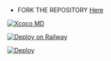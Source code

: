 - FORK THE REPOSITORY [Here](https://github.com/Mr-Katussa/Xcoco-MD/fork)

[![Xcoco MD](https://repl.it/badge/github/quiec/whatsasena)](https://replit.com/@DGXeon/Cheems-Bot-Multi-Device-Qr-Code-Generator?output%20only=1&lite=1#index.js)

[![Deploy on Railway](https://railway.app/button.svg)](https://railway.app/new)

[![Deploy](https://www.herokucdn.com/deploy/button.svg)](https://heroku.com/deploy?template=https://github.com/Mr-Katussa/Xcoco-Md)
